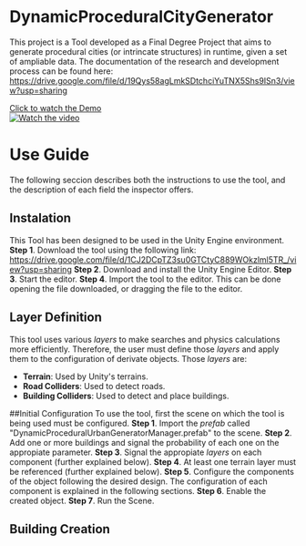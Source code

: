 # DynamicProceduralCityGenerator
This project is a Tool developed as a Final Degree Project that aims to generate procedural cities (or intrincate structures) in runtime, given a set of ampliable data.
The documentation of the research and development process can be found here: https://drive.google.com/file/d/19Qys58agLmkSDtchciYuTNX5Shs9ISn3/view?usp=sharing

[Click to watch the Demo](https://youtu.be/Ubeb8ppgGjQ)<br>
[![Watch the video](https://i.imgur.com/gj2CZ7L.png)](https://youtu.be/Ubeb8ppgGjQ)

# Use Guide
The following seccion describes both the instructions to use the tool, and the description of each field the inspector offers.

## Instalation
This Tool has been designed to be used in the Unity Engine environment.
**Step 1**. Download the tool using the following link: https://drive.google.com/file/d/1CJ2DCpTZ3su0GTCtyC889WOkzlml5TR_/view?usp=sharing
**Step 2**. Download and install the Unity Engine Editor.
**Step 3**. Start the editor.
**Step 4**. Import the tool to the editor. This can be done opening the file downloaded, or dragging the file to the editor.

## Layer Definition
This tool uses various _layers_ to make searches and physics calculations more efficiently. Therefore, the user must define those _layers_ and apply them to the configuration of derivate objects.
Those _layers_ are:
- **Terrain**: Used by Unity's terrains.
- **Road Colliders**: Used to detect roads.
- **Building Colliders**: Used to detect and place buildings.

##Initial Configuration
To use the tool, first the scene on which the tool is being used must be configured.
**Step 1**. Import the _prefab_ called "DynamicProceduralUrbanGeneratorManager.prefab" to the scene.
**Step 2**. Add one or more buildings and signal the probability of each one on the appropiate parameter.
**Step 3**. Signal the appropiate _layers_ on each component (further explained below).
**Step 4**. At least one terrain layer must be referenced (further explained below).
**Step 5**. Configure the components of the object following the desired design. The configuration of each component is explained in the following sections.
**Step 6**. Enable the created object.
**Step 7**. Run the Scene.

## Building Creation
